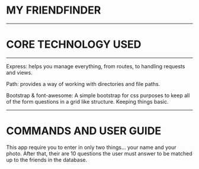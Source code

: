 <h1>MY FRIENDFINDER</h1>

<hr>

<h1>CORE TECHNOLOGY USED</h1>

<hr>

<p>Express: helps you manage everything, from routes, to handling requests and views.

Path: provides a way of working with directories and file paths.

Bootstrap & font-awesome: A simple bootstrap for css purposes to keep all of the form questions in a grid like structure. 
Keeping things basic.

</p> 

<hr>

<h1>COMMANDS AND USER GUIDE</h1>

This app require you to enter in only two things... your name and your photo. 
After that, their are 10 questions the user must answer to be matched up to the friends in the database.
